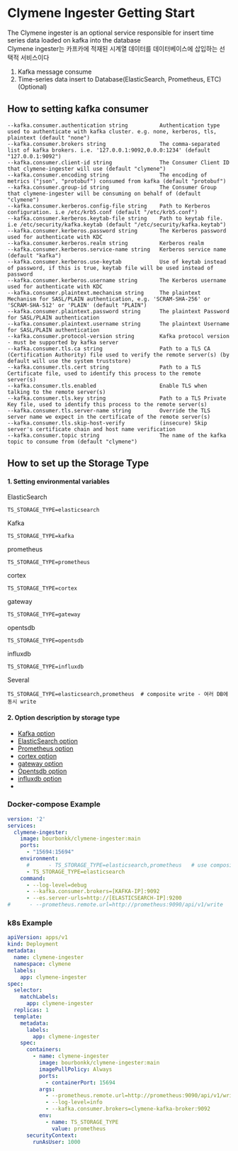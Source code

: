 # Clymene Ingester Getting Start

The Clymene ingester is an optional service responsible for insert time series data loaded on kafka into the database  
Clymene ingester는 카프카에 적재된 시계열 데이터를 데이터베이스에 삽입하는 선택적 서비스이다

1. Kafka message consume
2. Time-series data insert to Database(ElasticSearch, Prometheus, ETC) (Optional)

## How to setting kafka consumer

```
--kafka.consumer.authentication string          Authentication type used to authenticate with kafka cluster. e.g. none, kerberos, tls, plaintext (default "none")
--kafka.consumer.brokers string                 The comma-separated list of kafka brokers. i.e. '127.0.0.1:9092,0.0.0:1234' (default "127.0.0.1:9092")
--kafka.consumer.client-id string               The Consumer Client ID that clymene-ingester will use (default "clymene")
--kafka.consumer.encoding string                The encoding of metrics ("json", "protobuf") consumed from kafka (default "protobuf")
--kafka.consumer.group-id string                The Consumer Group that clymene-ingester will be consuming on behalf of (default "clymene")
--kafka.consumer.kerberos.config-file string    Path to Kerberos configuration. i.e /etc/krb5.conf (default "/etc/krb5.conf")
--kafka.consumer.kerberos.keytab-file string    Path to keytab file. i.e /etc/security/kafka.keytab (default "/etc/security/kafka.keytab")
--kafka.consumer.kerberos.password string       The Kerberos password used for authenticate with KDC
--kafka.consumer.kerberos.realm string          Kerberos realm
--kafka.consumer.kerberos.service-name string   Kerberos service name (default "kafka")
--kafka.consumer.kerberos.use-keytab            Use of keytab instead of password, if this is true, keytab file will be used instead of password
--kafka.consumer.kerberos.username string       The Kerberos username used for authenticate with KDC
--kafka.consumer.plaintext.mechanism string     The plaintext Mechanism for SASL/PLAIN authentication, e.g. 'SCRAM-SHA-256' or 'SCRAM-SHA-512' or 'PLAIN' (default "PLAIN")
--kafka.consumer.plaintext.password string      The plaintext Password for SASL/PLAIN authentication
--kafka.consumer.plaintext.username string      The plaintext Username for SASL/PLAIN authentication
--kafka.consumer.protocol-version string        Kafka protocol version - must be supported by kafka server
--kafka.consumer.tls.ca string                  Path to a TLS CA (Certification Authority) file used to verify the remote server(s) (by default will use the system truststore)
--kafka.consumer.tls.cert string                Path to a TLS Certificate file, used to identify this process to the remote server(s)
--kafka.consumer.tls.enabled                    Enable TLS when talking to the remote server(s)
--kafka.consumer.tls.key string                 Path to a TLS Private Key file, used to identify this process to the remote server(s)
--kafka.consumer.tls.server-name string         Override the TLS server name we expect in the certificate of the remote server(s)
--kafka.consumer.tls.skip-host-verify           (insecure) Skip server's certificate chain and host name verification
--kafka.consumer.topic string                   The name of the kafka topic to consume from (default "clymene")
```

## How to set up the Storage Type

#### 1. Setting environmental variables

ElasticSearch

```
TS_STORAGE_TYPE=elasticsearch
```

Kafka

```
TS_STORAGE_TYPE=kafka
```

prometheus

```
TS_STORAGE_TYPE=prometheus
```

cortex

```
TS_STORAGE_TYPE=cortex
```

gateway

```
TS_STORAGE_TYPE=gateway
```

opentsdb

```
TS_STORAGE_TYPE=opentsdb
```

influxdb

```
TS_STORAGE_TYPE=influxdb
```

Several

```
TS_STORAGE_TYPE=elasticsearch,prometheus  # composite write - 여러 DB에 동시 write
```

#### 2. Option description by storage type

- [Kafka option](./kafka/kafka-option.md)
- [ElasticSearch option](./elasticsearch/es-option.md)
- [Prometheus option](prometheus/prometheus-option.md)
- [cortex option](./cortex/cortex-option.md)
- [gateway option](./gateway/gataway-option.md)
- [Opentsdb option](./opentsdb/opentsdb-option.md)
- [influxdb option](./influxdb/influxdb-options.md)
-

### Docker-compose Example

```yaml
version: '2'
services:
  clymene-ingester:
    image: bourbonkk/clymene-ingester:main
    ports:
      - "15694:15694"
    environment:
      #      - TS_STORAGE_TYPE=elasticsearch,prometheus   # use composite writer
      - TS_STORAGE_TYPE=elasticsearch
    command:
      - --log-level=debug
      - --kafka.consumer.brokers=[KAFKA-IP]:9092
      - --es.server-urls=http://[ELASTICSEARCH-IP]:9200
#      - --prometheus.remote.url=http://prometheus:9090/api/v1/write
```

### k8s Example

```yaml
apiVersion: apps/v1
kind: Deployment
metadata:
  name: clymene-ingester
  namespace: clymene
  labels:
    app: clymene-ingester
spec:
  selector:
    matchLabels:
      app: clymene-ingester
  replicas: 1
  template:
    metadata:
      labels:
        app: clymene-ingester
    spec:
      containers:
        - name: clymene-ingester
          image: bourbonkk/clymene-ingester:main
          imagePullPolicy: Always
          ports:
            - containerPort: 15694
          args:
            - --prometheus.remote.url=http://prometheus:9090/api/v1/write
            - --log-level=info
            - --kafka.consumer.brokers=clymene-kafka-broker:9092
          env:
            - name: TS_STORAGE_TYPE
              value: prometheus
      securityContext:
        runAsUser: 1000
```